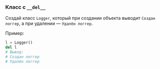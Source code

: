 ### Класс с `__del__`
Создай класс `Logger`, который при создании объекта выводит `Создан логгер`, а при удалении — `Удалён логгер`.

Пример:
```python
l = Logger()
del l
# Вывод:
# Создан логгер
# Удалён логгер
```